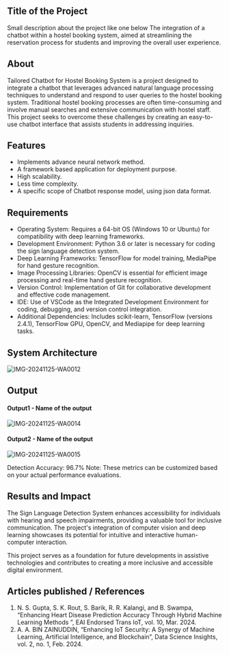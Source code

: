 ## Title of the Project
Small description about the project like one below
The integration of a chatbot within a hostel booking system, aimed at streamlining the reservation process for students and improving the overall user experience.

## About
<!--Detailed Description about the project-->
Tailored Chatbot for Hostel Booking System is a project designed to integrate a chatbot that leverages advanced natural language processing techniques to understand and respond to user queries to the hostel booking system. Traditional hostel booking processes are often time-consuming and involve manual searches and extensive communication with hostel staff. This project seeks to overcome these challenges by creating an easy-to-use chatbot interface that assists students in addressing inquiries.

## Features
<!--List the features of the project as shown below-->
- Implements advance neural network method.
- A framework based application for deployment purpose.
- High scalability.
- Less time complexity.
- A specific scope of Chatbot response model, using json data format.

## Requirements
<!--List the requirements of the project as shown below-->
* Operating System: Requires a 64-bit OS (Windows 10 or Ubuntu) for compatibility with deep learning frameworks.
* Development Environment: Python 3.6 or later is necessary for coding the sign language detection system.
* Deep Learning Frameworks: TensorFlow for model training, MediaPipe for hand gesture recognition.
* Image Processing Libraries: OpenCV is essential for efficient image processing and real-time hand gesture recognition.
* Version Control: Implementation of Git for collaborative development and effective code management.
* IDE: Use of VSCode as the Integrated Development Environment for coding, debugging, and version control integration.
* Additional Dependencies: Includes scikit-learn, TensorFlow (versions 2.4.1), TensorFlow GPU, OpenCV, and Mediapipe for deep learning tasks.

## System Architecture
<!--Embed the system architecture diagram as shown below-->

![IMG-20241125-WA0012](https://github.com/user-attachments/assets/4a458ede-88e0-4a4f-a59e-7f7104ca625b)


## Output

<!--Embed the Output picture at respective places as shown below as shown below-->
#### Output1 - Name of the output

![IMG-20241125-WA0014](https://github.com/user-attachments/assets/711f0d9b-aa0b-40da-85f6-2eed5c943bd9)

#### Output2 - Name of the output
![IMG-20241125-WA0015](https://github.com/user-attachments/assets/1661adca-89c0-404a-b874-c8b400c6e095)

Detection Accuracy: 96.7%
Note: These metrics can be customized based on your actual performance evaluations.


## Results and Impact
<!--Give the results and impact as shown below-->
The Sign Language Detection System enhances accessibility for individuals with hearing and speech impairments, providing a valuable tool for inclusive communication. The project's integration of computer vision and deep learning showcases its potential for intuitive and interactive human-computer interaction.

This project serves as a foundation for future developments in assistive technologies and contributes to creating a more inclusive and accessible digital environment.

## Articles published / References
1. N. S. Gupta, S. K. Rout, S. Barik, R. R. Kalangi, and B. Swampa, “Enhancing Heart Disease Prediction Accuracy Through Hybrid Machine Learning Methods ”, EAI Endorsed Trans IoT, vol. 10, Mar. 2024.
2. A. A. BIN ZAINUDDIN, “Enhancing IoT Security: A Synergy of Machine Learning, Artificial Intelligence, and Blockchain”, Data Science Insights, vol. 2, no. 1, Feb. 2024.




